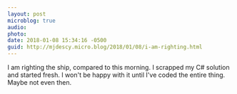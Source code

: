 ```yaml
---
layout: post
microblog: true
audio: 
photo: 
date: 2018-01-08 15:34:16 -0500
guid: http://mjdescy.micro.blog/2018/01/08/i-am-righting.html
---
```

I am righting the ship, compared to this morning. I scrapped my C# solution and started fresh. I won't be happy with it until I've coded the entire thing. Maybe not even then.
